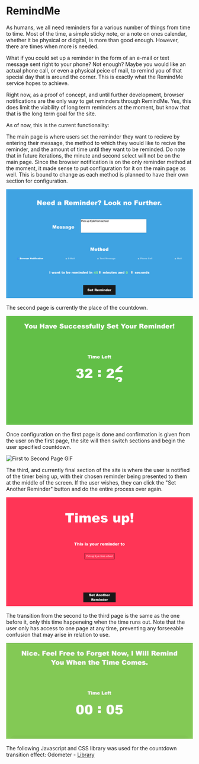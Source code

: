 # RemindMe
 
 As humans, we all need reminders for a various number of things from time to time. Most of the time, a simple sticky note, or a note on ones calendar, whether it be physical or didgital, is more than good enough. However, there are times when more is needed. 

 What if you could set up a reminder in the form of an e-mail or text message sent right to your phone? Not enough? Maybe you would like an actual phone call, or even a physical peice of mail, to remind you of that special day that is around the corner. This is exactly what the RemindMe service hopes to achieve. 

 Right now, as a proof of concept, and until further development, browser notifications are the only way to get reminders through RemindMe. Yes, this does limit the viability of long term reminders at the moment, but know that that is the long term goal for the site.

 As of now, this is the current functionality:

 The main page is where users set the reminder they want to recieve by entering their message, the method to which they would like to recive the reminder, and the amount of time until they want to be reminded. Do note that in future iterations, the minute and second select will not be on the main page. Since the browser notification is on the only reminder method at the moment, it made sense to put configuration for it on the main page as well. This is bound to change as each method is planned to have their own section for configuration.

 ![First Page Screenshot](/resources/Pics_&_GIFS/First_Page.png)

 The second page is currently the place of the countdown.

 ![Second Page Screenshot](/resources/Pics_&_GIFS/Second_Page.png)

 Once configuration on the first page is done and confirmation is given from the user on the first page, the site will then switch sections and begin the user specified countdown.

 ![First to Second Page GIF](/resources/Pics_&_GIFS/RemindMeGif1.gif)

 The third, and currently final section of the site is where the user is notified of the timer being up, with their chosen reminder being presented to them at the middle of the screen. If the user wishes, they can click the "Set Another Reminder" button and do the entire process over again.

 ![Third Page Screenshot](/resources/Pics_&_GIFS/Third_Page.png)

 The transition from the second to the third page is the same as the one before it, only this time happeneing when the time runs out. Note that the user only has access to one page at any time, preventing any forseeable confusion that may arise in relation to use.

 ![Second to Third Page GIF](/resources/Pics_&_GIFS/RemindMeGif2.gif)


The following Javascript and CSS library was used for the countdown transition effect:
Odometer - [Library](https://github.hubspot.com/odometer/)

